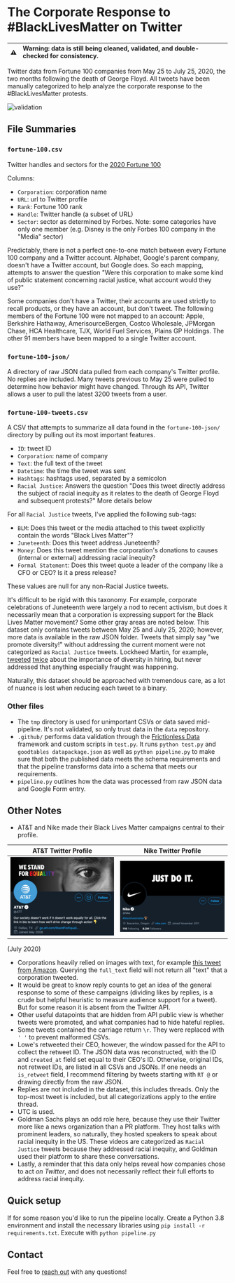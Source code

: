 # The Corporate Response to #BlackLivesMatter on Twitter

| :warning:  | Warning: data is still being cleaned, validated, and double-checked for consistency.       |
|---------------|:------------------------|

Twitter data from Fortune 100 companies from May 25 to July 25, 2020, the two months following the death of George Floyd. All tweets have been manually categorized to help analyze the corporate response to the #BlackLivesMatter protests.

![validation](https://github.com/kmcelwee/fortune-100-blm/workflows/validation/badge.svg)

## File Summaries

### `fortune-100.csv`

Twitter handles and sectors for the [2020 Fortune 100](https://fortune.com/fortune500/2020/search/)

Columns:

- `Corporation`: corporation name
- `URL`: url to Twitter profile
- `Rank`: Fortune 100 rank
- `Handle`: Twitter handle (a subset of URL)
- `Sector`: sector as determined by Forbes. Note: some categories have only one member (e.g. Disney is the only Forbes 100 company in the "Media" sector)

Predictably, there is not a perfect one-to-one match between every Fortune 100 company and a Twitter account. Alphabet, Google's parent company, doesn't have a Twitter account, but Google does. So each mapping, attempts to answer the question "Were this corporation to make some kind of public statement concerning racial justice, what account would they use?"

Some companies don't have a Twitter, their accounts are used strictly to recall products, or they have an account, but don't tweet. The following members of the Fortune 100 were not mapped to an account: Apple, Berkshire Hathaway, AmerisourceBergen, Costco Wholesale, JPMorgan Chase, HCA Healthcare, TJX, World Fuel Services, Plains GP Holdings. The other 91 members have been mapped to a single Twitter account.

### `fortune-100-json/`

A directory of raw JSON data pulled from each company's Twitter profile. No replies are included. Many tweets previous to May 25 were pulled to determine how behavior might have changed. Through its API, Twitter allows a user to pull the latest 3200 tweets from a user.

### `fortune-100-tweets.csv`

A CSV that attempts to summarize all data found in the `fortune-100-json/` directory by pulling out its most important features.

- `ID`: tweet ID
- `Corporation`: name of company
- `Text`: the full text of the tweet
- `Datetime`: the time the tweet was sent
- `Hashtags`: hashtags used, separated by a semicolon
- `Racial Justice`: Answers the question "Does this tweet directly address the subject of racial inequity as it relates to the death of George Floyd and subsequent protests?" More details below

For all `Racial Justice` tweets, I've applied the following sub-tags:

- `BLM`: Does this tweet or the media attached to this tweet explicitly contain the words "Black Lives Matter"?
- `Juneteenth`: Does this tweet address Juneteenth?
- `Money`: Does this tweet mention the corporation's donations to causes (internal or external) addressing racial inequity?
- `Formal Statement`: Does this tweet quote a leader of the company like a CFO or CEO? Is it a press release?

These values are null for any non-Racial Justice tweets.

It's difficult to be rigid with this taxonomy. For example, corporate celebrations of Juneteenth were largely a nod to recent activism, but does it necessarily mean that a corporation is expressing support for the Black Lives Matter movement? Some other gray areas are noted below. This dataset only contains tweets between May 25 and July 25, 2020; however, more data is available in the raw JSON folder. Tweets that simply say "we promote diversity!" without addressing the current moment were not categorized as `Racial Justice` tweets. Lockheed Martin, for example, [tweeted](https://twitter.com/LockheedMartin/status/1283068743569092608) [twice](https://twitter.com/LockheedMartin/status/1265643928159694849) about the importance of diversity in hiring, but never addressed that anything especially fraught was happening.

Naturally, this dataset should be approached with tremendous care, as a lot of nuance is lost when reducing each tweet to a binary.

### Other files
- The `tmp` directory is used for unimportant CSVs or data saved mid-pipeline. It's not validated, so only trust data in the `data` repository.
- `.github/` performs data validation through the [Frictionless Data](https://frictionlessdata.io/) framework and custom scripts in `test.py`. It runs `python test.py` and `goodtables datapackage.json` as well as `python pipeline.py` to make sure that both the published data meets the schema requirements and that the pipeline transforms data into a schema that meets our requirements.
- `pipeline.py` outlines how the data was processed from raw JSON data and Google Form entry.

## Other Notes

- AT&T and Nike made their Black Lives Matter campaigns central to their profile.

AT&T Twitter Profile               |  Nike Twitter Profile 
:-------------------------:|:-------------------------:
![att profile picture](docs/att.png) | ![nike profile picture.png](docs/nike.png)

(July 2020)

- Corporations heavily relied on images with text, for example [this tweet from Amazon](https://twitter.com/amazon/status/1267140211861073927). Querying the `full_text` field will not return all "text" that a corporation tweeted.
- It would be great to know reply counts to get an idea of the general response to some of these campaigns (dividing likes by replies, is a crude but helpful heuristic to measure audience support for a tweet). But for some reason it is absent from the Twitter API.
- Other useful datapoints that are hidden from API public view is whether tweets were promoted, and what companies had to hide hateful replies.
- Some tweets contained the carriage return `\r`. They were replaced with `' '` to prevent malformed CSVs.
- Lowe's retweeted their CEO, however, the window passed for the API to collect the retweet ID. The JSON data was reconstructed, with the ID and `created_at` field set equal to their CEO's ID. Otherwise, original IDs, not retweet IDs, are listed in all CSVs and JSONs. If one needs an `is_retweet` field, I recommend filtering by tweets starting with `RT @` or drawing directly from the raw JSON.
- Replies are not included in the dataset, this includes threads. Only the top-most tweet is included, but all categorizations apply to the entire thread.
- UTC is used.
- Goldman Sachs plays an odd role here, because they use their Twitter more like a news organization than a PR platform. They host talks with prominent leaders, so naturally, they hosted speakers to speak about racial inequity in the US. These videos are categorized as `Racial Justice` tweets because they addressed racial inequity, and Goldman used their platform to share these conversations.
- Lastly, a reminder that this data only helps reveal how companies chose to act *on Twitter*, and does not necessarily reflect their full efforts to address racial inequity.

## Quick setup

If for some reason you'd like to run the pipeline locally. Create a Python 3.8 environment and install the necessary libraries using `pip install -r requirements.txt`. Execute with `python pipeline.py`

## Contact

Feel free to [reach out](mailto:kevinrmcelwee@gmail.com) with any questions!
